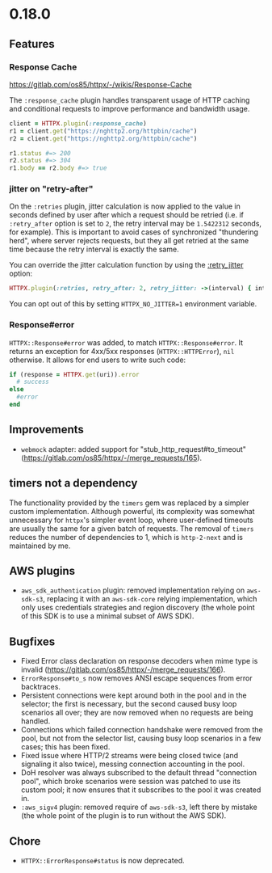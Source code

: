 # 0.18.0

## Features

### Response Cache

https://gitlab.com/os85/httpx/-/wikis/Response-Cache

The `:response_cache` plugin handles transparent usage of HTTP caching and conditional requests to improve performance and bandwidth usage.

```ruby
client = HTTPX.plugin(:response_cache)
r1 = client.get("https://nghttp2.org/httpbin/cache")
r2 = client.get("https://nghttp2.org/httpbin/cache")

r1.status #=> 200
r2.status #=> 304
r1.body == r2.body #=> true
```

### jitter on "retry-after"

On the `:retries` plugin, jitter calculation is now applied to the value in seconds defined by user after which a request should be retried (i.e. if `:retry_after` option is set to `2`, the retry interval may be `1.5422312` seconds, for example). This is important to avoid cases of synchronized "thundering herd", where server rejects requests, but they all get retried at the same time because the retry interval is exactly the same.

You can override the jitter calculation function by using the [:retry_jitter](https://gitlab.com/os85/httpx/-/wikis/Retries#retry_jitter) option:

```ruby
HTTPX.plugin(:retries, retry_after: 2, retry_jitter: ->(interval) { interval + rand }) # interval is 3
```

You can opt out of this by setting `HTTPX_NO_JITTER=1` environment variable.

### Response#error

`HTTPX::Response#error` was added, to match `HTTPX::Response#error`. It returns an exception for 4xx/5xx responses (`HTTPX::HTTPError`), `nil` otherwise. It allows for end users to write such code:

```ruby
if (response = HTTPX.get(uri)).error
  # success
else
  #error
end
```

## Improvements

* `webmock` adapter: added support for "stub_http_request#to_timeout" (https://gitlab.com/os85/httpx/-/merge_requests/165).

## timers not a dependency

The functionality provided by the `timers` gem was replaced by a simpler custom implementation. Although powerful, its complexity was somewhat unnecessary for `httpx`'s simpler event loop, where user-defined timeouts are usually the same for a given batch of requests. The removal of `timers` reduces the number of dependencies to 1, which is `http-2-next` and is maintained by me.

## AWS plugins

* `aws_sdk_authentication` plugin: removed implementation relying on  `aws-sdk-s3`, replacing it with an `aws-sdk-core` relying implementation, which only uses credentials strategies and region discovery (the whole point of this SDK is to use a minimal subset of AWS SDK).


## Bugfixes

* Fixed Error class declaration on response decoders when mime type is invalid (https://gitlab.com/os85/httpx/-/merge_requests/166).
* `ErrorResponse#to_s` now removes ANSI escape sequences from error backtraces.
* Persistent connections were kept around both in the pool and in the selector; the first is necessary, but the second caused busy loop scenarios all over; they are now removed when no requests are being handled.
* Connections which failed connection handshake were removed from the pool, but not from the selector list, causing busy loop scenarios in a few cases; this has been fixed.
* Fixed issue where HTTP/2 streams were being closed twice (and signaling it also twice), messing connection accounting in the pool.
* DoH resolver was always subscribed to the default thread "connection pool", which broke scenarios were session was patched to use its custom pool; it now ensures that it subscribes to the pool it was created in.
* `:aws_sigv4` plugin: removed require of `aws-sdk-s3`, left there by mistake (the whole point of the plugin is to run without the AWS SDK).
## Chore

* `HTTPX::ErrorResponse#status` is now deprecated.